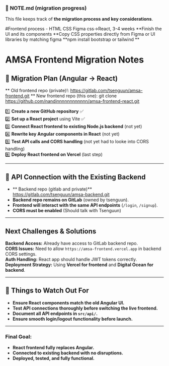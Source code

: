 ### 📄 **NOTE.md (migration progress)**
This file keeps track of **the migration process and key considerations**.

#Frontend process - HTML CSS Figma css->React, 3-4 weeks
**Finish the UI and its components
**Copy CSS properties directly from Figma or UI libraries by matching figma
**npm install bootstrap or tailwind
**


# AMSA Frontend Migration Notes

## 📌 Migration Plan (Angular → React)
** Old frontend repo (private)!: https://gitlab.com/tsenguun/amsa-frontend.git
** New frontend repo (this one): git clone https://github.com/nandinnnnnnnnnnnn/amsa-frontend-react.git

1️⃣ **Create a new GitHub repository** ✅  
2️⃣ **Set up a React project** using Vite ✅  
3️⃣ **Connect React frontend to existing Node.js backend** (not yet)  
4️⃣ **Rewrite key Angular components in React** (not yet)  
5️⃣ **Test API calls and CORS handling** (not yet had to looke into CORS handling)  
6️⃣ **Deploy React frontend on Vercel** (last step)  

---

## 🔄 API Connection with the Existing Backend
- ** Backend repo (gitlab and private)** https://gitlab.com/tsenguun/amsa-backend.git
- **Backend repo remains on GitLab** (owned by tsenguun).
- **Frontend will interact with the same API endpoints** (`/login`, `/signup`).
- **CORS must be enabled** (Should talk with Tsenguun)

---

## Next Challenges & Solutions
**Backend Access:** Already have access to GitLab backend repo.  
**CORS Issues:** Need to allow `https://amsa-frontend.vercel.app` in backend CORS settings.  
**Auth Handling:** React app should handle JWT tokens correctly.  
**Deployment Strategy:** Using **Vercel for frontend** and **Digital Ocean for backend**.  

---

## 📌 Things to Watch Out For
- **Ensure React components match the old Angular UI.**
- **Test API connections thoroughly before switching the live frontend.**
- **Document all API endpoints in `src/api/`.**
- **Ensure smooth login/logout functionality before launch.**

---

### Final Goal:
- **React frontend fully replaces Angular.**  
- **Connected to existing backend with no disruptions.**  
- **Deployed, tested, and fully functional.**  
